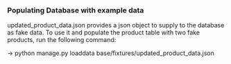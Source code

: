 ### Populating Database with example data
updated_product_data.json provides a json object to supply to the database as fake
data. To use it and populate the product table with two fake products, run the
following command:

-> python manage.py loaddata base/fixtures/updated_product_data.json
